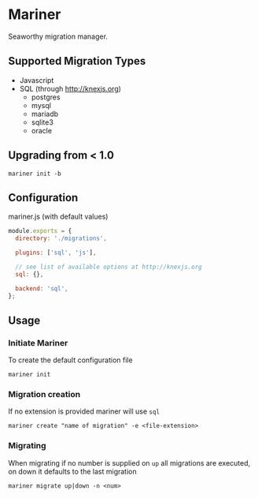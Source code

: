 # Mariner

Seaworthy migration manager.

## Supported Migration Types
* Javascript
* SQL (through http://knexjs.org)
  - postgres
  - mysql
  - mariadb
  - sqlite3
  - oracle

## Upgrading from < 1.0

`mariner init -b`

## Configuration

mariner.js (with default values)

```Javascript
module.exports = {
  directory: './migrations',

  plugins: ['sql', 'js'],

  // see list of available options at http://knexjs.org
  sql: {},

  backend: 'sql',
};
```

## Usage

### Initiate Mariner

To create the default configuration file

`mariner init`

### Migration creation

If no extension is provided mariner will use `sql`

`mariner create "name of migration" -e <file-extension>`

### Migrating

When migrating if no number is supplied on `up` all migrations are executed, on down it defaults to
the last migration

`mariner migrate up|down -n <num>`
